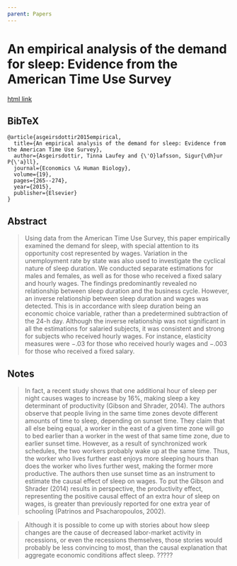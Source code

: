 ```yaml
---
parent: Papers
---
```


# An empirical analysis of the demand for sleep: Evidence from the American Time Use Survey

[html link](https://www.sciencedirect.com/science/article/abs/pii/S1570677X15000726)

## BibTeX
```
@article{asgeirsdottir2015empirical,
  title={An empirical analysis of the demand for sleep: Evidence from the American Time Use Survey},
  author={Asgeirsdottir, Tinna Laufey and {\'O}lafsson, Sigur{\dh}ur P{\'a}ll},
  journal={Economics \& Human Biology},
  volume={19},
  pages={265--274},
  year={2015},
  publisher={Elsevier}
}
```

## Abstract

> Using data from the American Time Use Survey, this paper empirically examined the demand for sleep, with special attention to its opportunity cost represented by wages. Variation in the unemployment rate by state was also used to investigate the cyclical nature of sleep duration. We conducted separate estimations for males and females, as well as for those who received a fixed salary and hourly wages. The findings predominantly revealed no relationship between sleep duration and the business cycle. However, an inverse relationship between sleep duration and wages was detected. This is in accordance with sleep duration being an economic choice variable, rather than a predetermined subtraction of the 24-h day. Although the inverse relationship was not significant in all the estimations for salaried subjects, it was consistent and strong for subjects who received hourly wages. For instance, elasticity measures were −.03 for those who received hourly wages and −.003 for those who received a fixed salary.



## Notes

> In fact, a recent study shows that one additional hour of sleep per night causes wages to increase by 16%, making sleep a key determinant of productivity (Gibson and Shrader, 2014). The authors observe that people living in the same time zones devote different amounts of time to sleep, depending on sunset time. They claim that all else being equal, a worker in the east of a given time zone will go to bed earlier than a worker in the west of that same time zone, due to earlier sunset time. However, as a result of synchronized work schedules, the two workers probably wake up at the same time. Thus, the worker who lives further east enjoys more sleeping hours than does the worker who lives further west, making the former more productive. The authors then use sunset time as an instrument to estimate the causal effect of sleep on wages. To put the Gibson and Shrader (2014) results in perspective, the productivity effect, representing the positive causal effect of an extra hour of sleep on wages, is greater than previously reported for one extra year of schooling (Patrinos and Psacharopoulos, 2002).


> Although it is possible to come up with stories about how sleep changes are the cause of decreased labor-market activity in recessions, or even the recessions themselves, those stories would probably be less convincing to most, than the causal explanation that aggregate economic conditions affect sleep. ?????